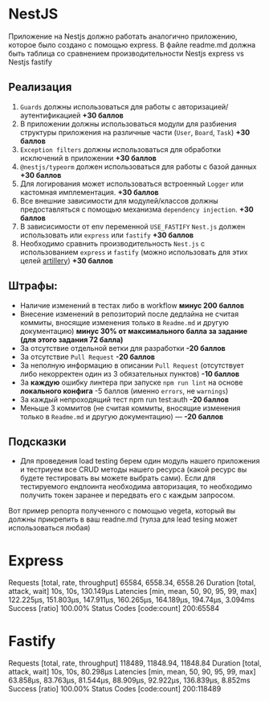 # NestJS

Приложение на Nestjs должно работать аналогично приложению, которое было создано с помощью express.
В файле readme.md должна быть таблица со сравнением производительности Nestjs express vs Nestjs fastify

## Реализация
1. `Guards` должны использоваться для работы с авторизацией/аутентификацией **+30 баллов**
2. В приложении должны использоваться модули для разбиения структуры приложения на различные части (`User`, `Board`, `Task`) **+30 баллов**
3. `Exception filters` должны использоваться для обработки исключений в приложении **+30 баллов**
4. `@nestjs/typeorm` должен использоваться для работы с базой данных **+30 баллов**
5. Для логирования может использоваться встроенный `Logger` или кастомная имплементация. **+30 баллов**
6. Все внешние зависимости для модулей/классов должны предоставляться с помощью механизма `dependency injection`. **+30 баллов**
7. В зависисимости от env переменной `USE_FASTIFY` `Nest.js` должен использовать или `express` или `fastify` **+30 баллов**
8. Необходимо сравнить производительность `Nest.js` с использованием `express` и `fastify` (можно использовать для этих целей [artillery](https://artillery.io/)) **+30 баллов**

## Штрафы:
* Наличие изменений в тестах либо в workflow **минус 200 баллов**
* Внесение изменений в репозиторий после дедлайна не считая коммиты, вносящие изменения только в `Readme.md` и другую документацию) **минус 30% от максимального балла за задание (для этого задания 72 балла)**
* За отсутствие отдельной ветки для разработки **-20 баллов**
* За отсутствие `Pull Request` **-20 баллов**
* За неполную информацию в описании `Pull Request` (отсутствует либо некорректен один из 3 обязательных пунктов) **-10 баллов**
* За **каждую** ошибку линтера при запуске `npm run lint` на основе **локального конфига** -5 баллов (именно `errors`, не `warnings`)
* За каждый непроходящий тест npm run test:auth **-20 баллов**
* Меньше 3 коммитов (не считая коммиты, вносящие изменения только в `Readme.md` и другую документацию) — **-20 баллов**

## Подсказки
* Для проведения load testing берем один модуль нашего приложения и тестриуем все CRUD методы нашего ресурса (какой ресурс вы будете тестировать вы можете выбрать сами). Если для тестируемого ендпоинта необходима авторизация, то необходимо получить токен заранее и передвать его с каждым запросом.

Вот пример репорта полученного с помощью vegeta, который вы должны прикрепить в ваш readne.md (тулза для lead tesing может использоваться любая)

# Express
Requests      [total, rate, throughput]         65584, 6558.34, 6558.26
Duration      [total, attack, wait]             10s, 10s, 130.149µs
Latencies     [min, mean, 50, 90, 95, 99, max]  122.225µs, 151.803µs, 147.911µs, 160.265µs, 164.189µs, 194.74µs, 3.094ms
Success       [ratio]                           100.00%
Status Codes  [code:count]                      200:65584

# Fastify
Requests      [total, rate, throughput]         118489, 11848.94, 11848.84
Duration      [total, attack, wait]             10s, 10s, 80.298µs
Latencies     [min, mean, 50, 90, 95, 99, max]  63.858µs, 83.763µs, 81.544µs, 88.909µs, 92.922µs, 136.839µs, 8.852ms
Success       [ratio]                           100.00%
Status Codes  [code:count]                      200:118489